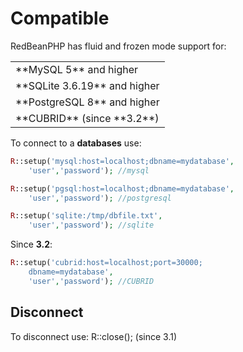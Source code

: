 # Compatible

RedBeanPHP has fluid and frozen mode support for:

<table>
<tr><td>**MySQL 5** and higher</td></tr>
<tr><td>**SQLite 3.6.19** and higher</td></tr>
<tr><td>**PostgreSQL 8** and higher</td></tr>
<tr><td>**CUBRID** (since **3.2**)</td></tr>
</table>

To connect to a **databases** use:

```php
R::setup('mysql:host=localhost;dbname=mydatabase',
	'user','password'); //mysql
```
```php
R::setup('pgsql:host=localhost;dbname=mydatabase',
	'user','password'); //postgresql
```
```php
R::setup('sqlite:/tmp/dbfile.txt',
	'user','password'); //sqlite
```

Since **3.2**:

```php
R::setup('cubrid:host=localhost;port=30000;
	dbname=mydatabase',
	'user','password'); //CUBRID
```

## Disconnect

To disconnect use: R::close(); (since 3.1)
